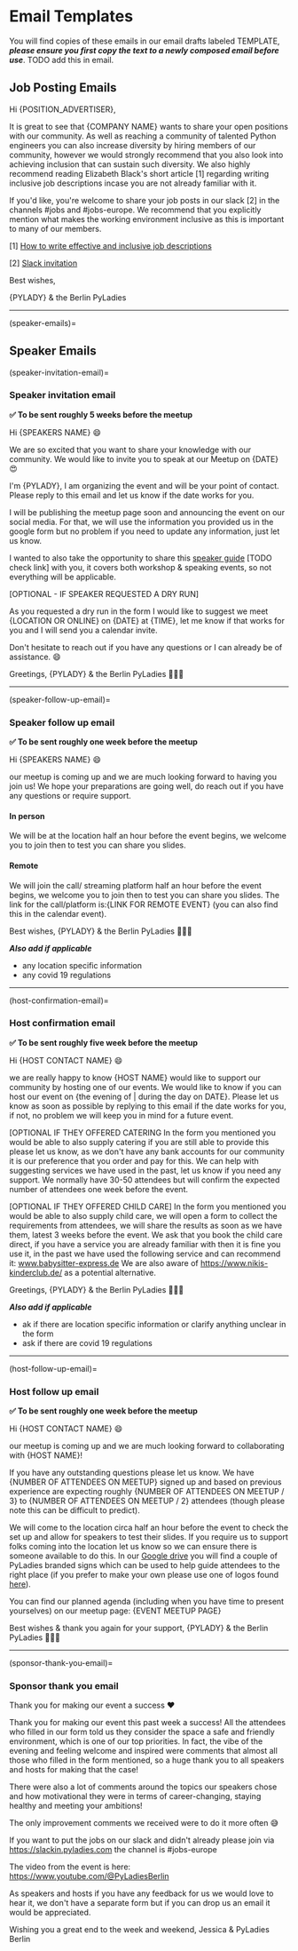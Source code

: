 # Email Templates

You will find copies of these emails in our email drafts labeled TEMPLATE, ***please ensure you first copy the text to a newly composed email before use***. TODO add this in email. 


## Job Posting Emails

Hi {POSITION_ADVERTISER}, 

It is great to see that {COMPANY NAME} wants to share your open positions with our community. As well as reaching a community of talented Python engineers you can also increase diversity by hiring members of our community, however we would strongly recommend that you also look into achieving inclusion that can sustain such diversity. We also highly recommend reading Elizabeth Black's short article [1] regarding writing inclusive job descriptions incase you are not already familiar with it.

If you'd like, you're welcome to share your job posts in our slack [2] in the channels #jobs and #jobs-europe. We recommend that you explicitly mention what makes the working environment inclusive as this is important to many of our members.

[1] [How to write effective and inclusive job descriptions](https://medium.com/@meb_57007/writing-effective-and-inclusive-job-descriptions-ace2a302f30a)

[2] [Slack invitation](https://pyladies-berlin.herokuapp.com/)

Best wishes,

{PYLADY} & the Berlin PyLadies

---

(speaker-emails)=
## Speaker Emails

(speaker-invitation-email)=
### Speaker invitation email

**:white_check_mark: To be sent roughly 5 weeks before the meetup**

Hi {SPEAKERS NAME} :smile:

We are so excited that you want to share your knowledge with our community. We would like to invite you to speak at our Meetup on {DATE} :heart_eyes:

I'm {PYLADY}, I am organizing the event and will be your point of contact. Please reply to this email and let us know if the date works for you.

I will be publishing the meetup page soon and announcing the event on our social media. For that, we will use the information you provided us in the google form but no problem if you need to update any information, just let us know.

I wanted to also take the opportunity to share this [speaker guide](https://github.com/PyLadiesBerlin/resources/tree/main/organizing/sub_pages/speakers_guide.md) [TODO check link] with you, it covers both workshop & speaking events, so not everything will be applicable.

[OPTIONAL - IF SPEAKER REQUESTED A DRY RUN]

As you requested a dry run in the form I would like to suggest we meet {LOCATION OR ONLINE} on {DATE} at {TIME}, let me know if that works for you and I will send you a calendar invite.

Don't hesitate to reach out if you have any questions or I can already be of assistance. :smile:

Greetings,
{PYLADY} & the Berlin PyLadies :woman_technologist::snake:


---

(speaker-follow-up-email)=
### Speaker follow up email

**:white_check_mark: To be sent roughly one week before the meetup**

Hi {SPEAKERS NAME} :smile:

our meetup is coming up and we are much looking forward to having you join us! We hope your preparations are going well, do reach out if you have any questions or require support.

#### In person

We will be at the location half an hour before the event begins, we welcome you to join then to test you can share you slides.

#### Remote

We will join the call/ streaming platform half an hour before the event begins, we welcome you to join then to test you can share you slides. The link for the call/platform is:{LINK FOR REMOTE EVENT} (you can also find this in the calendar event).

Best wishes,
{PYLADY} & the Berlin PyLadies :woman_technologist::snake:


***Also add if applicable***
- any location specific information
- any covid 19 regulations

---

(host-confirmation-email)=
### Host confirmation email

**:white_check_mark: To be sent roughly five week before the meetup**

Hi {HOST CONTACT NAME} :smile:

we are really happy to know {HOST NAME} would like to support our community by hosting one of our events. We would like to know if you can host our event on {the evening of | during the day on DATE}. Please let us know as soon as possible by replying to this email if the date works for you, if not, no problem we will keep you in mind for a future event.

[OPTIONAL IF THEY OFFERED CATERING 
In the form you mentioned you would be able to also supply catering if you are still able to provide this please let us know, as we don't have any bank accounts for our community it is our preference that you order and pay for this. We can help with suggesting services we have used in the past, let us know if you need any support. We normally have 30-50 attendees but will confirm the expected number of attendees one week before the event.

[OPTIONAL IF THEY OFFERED CHILD CARE]
In the form you mentioned you would be able to also supply child care, we will open a form to collect the requirements from attendees, we will share the results as soon as we have them, latest 3 weeks before the event. We ask that you book the child care direct, if you have a service you are already familiar with then it is fine you use it, in the past we have used the following service and can recommend it: www.babysitter-express.de We are also aware of https://www.nikis-kinderclub.de/ as a potential alternative.

Greetings,
{PYLADY} & the Berlin PyLadies :woman_technologist::snake:

***Also add if applicable***
- ak if there are location specific information or clarify anything unclear in the form
- ask if there are covid 19 regulations

---

(host-follow-up-email)=
### Host follow up email

**:white_check_mark: To be sent roughly one week before the meetup**

Hi {HOST CONTACT NAME} :smile:

our meetup is coming up and we are much looking forward to collaborating with {HOST NAME}!

If you have any outstanding questions please let us know. We have {NUMBER OF ATTENDEES ON MEETUP} signed up and based on previous experience are expecting roughly {NUMBER OF ATTENDEES ON MEETUP / 3} to {NUMBER OF ATTENDEES ON MEETUP / 2} attendees (though please note this can be difficult to predict).

We will come to the location circa half an hour before the event to check the set up and allow for speakers to test their slides. If you require us to support folks coming into the location let us know so we can ensure there is someone available to do this. In our [Google drive](https://docs.google.com/presentation/d/1_SNnpaWBK3I74e4TWW4wudf6JMGBSYaq_90W2BiCiEk/edit?usp=sharing) you will find a couple of PyLadies branded signs which can be used to help guide attendees to the right place (if you prefer to make your own please use one of logos found [here](https://drive.google.com/drive/folders/1dV2Ezol4Ikf3J2a1TtZ8hfrLrhl2rOY5?usp=sharing)).

You can find our planned agenda (including when you have time to present yourselves) on our meetup page: {EVENT MEETUP PAGE}

Best wishes & thank you again for your support,
{PYLADY} & the Berlin PyLadies :woman_technologist::snake:

---

(sponsor-thank-you-email)=
### Sponsor thank you email

Thank you for making our event a success ❤

Thank you for making our event this past week a success! All the attendees who filled in our form told us they consider the space a safe and friendly environment, which is one of our top priorities. In fact, the vibe of the evening and feeling welcome and inspired were comments that almost all those who filled in the form mentioned, so a huge thank you to all speakers and hosts for making that the case!

There were also a lot of comments around the topics our speakers chose and how motivational they were in terms of career-changing, staying healthy and meeting your ambitions!

The only improvement comments we received were to do it more often 😅

If you want to put the jobs on our slack and didn't already please join via https://slackin.pyladies.com the channel is #jobs-europe 

The video from the event is here: https://www.youtube.com/@PyLadiesBerlin

As speakers and hosts if you have any feedback for us we would love to hear it, we don't have a separate form but if you can drop us an email it would be appreciated.

Wishing you a great end to the week and weekend,
Jessica & PyLadies Berlin